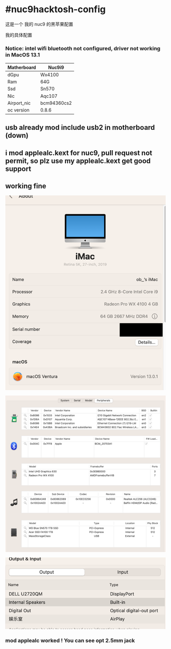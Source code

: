 # #nuc9hacktosh-config

这是一个 我的 nuc9 的黑苹果配置

我的具体配置

### Notice: intel wifi bluetooth not configured, driver not working in MacOS 13.1

| Matherboard | Nuc9i9      |
| ----------- | ----------- |
| dGpu        | Wx4100      |
| Ram         | 64G         |
| Ssd         | Sn570       |
| Nic         | Aqc107      |
| Airport_nic | bcm94360cs2 |
| oc version  | 0.8.6       |

## usb already mod include usb2 in motherboard (down)

## i mod applealc.kext for nuc9, pull request not permit, so plz use my applealc.kext get good support

## working fine

![](https://github.com/littlesum/nuc9hacktosh-config/blob/main/pic/Screenshot%202022-11-21%20at%2011.08.01.png?raw=true)

![](https://github.com/littlesum/nuc9hacktosh-config/blob/main/pic/Screenshot%202022-11-21%20at%2011.09.45.png?raw=true)

![](https://github.com/littlesum/nuc9hacktosh-config/blob/main/pic/Screenshot%202022-11-21%20at%2011.10.12.png?raw=true)

### mod applealc worked ! You can see opt 2.5mm jack
